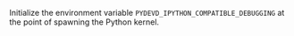 Initialize the environment variable `PYDEVD_IPYTHON_COMPATIBLE_DEBUGGING` at the point of spawning the Python kernel.

